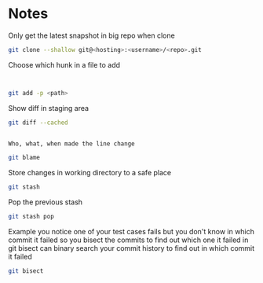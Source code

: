# Notes

Only get the latest snapshot in big repo when clone

```bash
git clone --shallow git@<hosting>:<username>/<repo>.git
```

Choose which hunk in a file to add

```bash


git add -p <path>
```

Show diff in staging area

```bash
git diff --cached
```

```bash

Who, what, when made the line change
```

```bash
git blame
```

Store changes in working directory to a safe place

```bash
git stash
```

Pop the previous stash

```bash
git stash pop

```

Example you notice one of your test cases fails but you don't know in which
commit it failed so you bisect the commits to find out which one it failed in
git bisect can binary search your commit history to find out in which commit it
failed

```bash
git bisect
```
